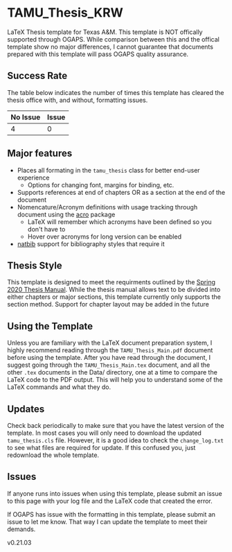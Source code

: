 # TAMU\_Thesis\_KRW
LaTeX Thesis template for Texas A&amp;M. This template is NOT offically supported through OGAPS.
While comparison between this and the offical template show no major differences, I cannot guarantee
that documents prepared with this template will pass OGAPS quality assurance.

## Success Rate
The table below indicates the number of times this template has cleared the thesis office with, and without, formatting issues.

| No Issue | Issue |
|----------|-------|
|   4      |   0   |

## Major features
* Places all formating in the `tamu_thesis` class for better end-user experience
  * Options for changing font, margins for binding, etc.
* Supports references at end of chapters OR as a section at the end of the document
* Nomencature/Acronym definitions with usage tracking through document using the [acro][acro] package
  * LaTeX will remember which acronyms have been defined so you don't have to
  * Hover over acronyms for long version can be enabled
* [natbib][natbib] support for bibliography styles that require it

## Thesis Style
This template is designed to meet the requirments outlined by the [Spring 2020 Thesis Manual][thesis manual].
While the thesis manual allows text to be divided into either chapters or major sections, this template currently
only supports the section method. Support for chapter layout may be added in the future

## Using the Template
Unless you are familiary with the LaTeX document preparation system, I highly recommend reading through the `TAMU_Thesis_Main.pdf` document before using the template.
After you have read through the document, I suggest going through the `TAMU_Thesis_Main.tex` document, and all the other `.tex` documents in the Data/ directory, one at a time to compare the LaTeX code to the PDF output.
This will help you to understand some of the LaTeX commands and what they do.

## Updates
Check back periodically to make sure that you have the latest version of the template.
In most cases you will only need to download the updated `tamu_thesis.cls` file.
However, it is a good idea to check the `change_log.txt` to see what files are required for update.
If this confused you, just redownload the whole template.

## Issues
If anyone runs into issues when using this template, please submit an issue to this page with your log file and the LaTeX code that created the error. 

If OGAPS has issue with the formatting in this template, please submit an issue to let me know.
That way I can update the template to meet their demands.

v0.21.03

[thesis manual]: http://ogaps.tamu.edu/OGAPS/media/media-library/New%20Forms%20and%20Information/Thesis-Dissertation-Manual.pdf
[acro]: https://ctan.org/pkg/acro?lang=en
[natbib]: https://ctan.org/pkg/natbib?lang=en
